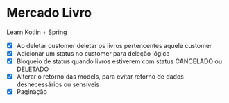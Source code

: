 # Mercado Livro
Learn Kotlin + Spring
- [x] Ao deletar customer deletar os livros pertencentes aquele customer
- [x] Adicionar um status no customer para deleção lógica
- [x] Bloqueio de status quando livros estiverem com status CANCELADO ou DELETADO
- [x] Alterar o retorno das models, para evitar retorno de dados desnecessários ou sensíveis
- [x] Paginação
